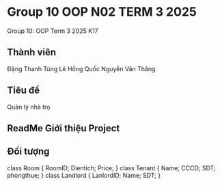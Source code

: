 # Group 10 OOP N02 TERM 3 2025
Group 10: OOP Term 3 2025 K17
## Thành viên
Đặng Thanh Tùng
Lê Hồng Quốc
Nguyễn Văn Thắng
## Tiêu đề

Quản lý nhà trọ

## ReadMe Giới thiệu Project

## Đối tượng
class Room {
RoomID;
Dientich;
Price;
}
class Tenant {
Name;
CCCD;
SDT;
phongthue;
}
class Landlord {
LanlordID;
Name;
SDT;
}
